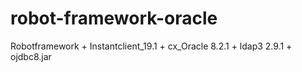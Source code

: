 # robot-framework-oracle
Robotframework  + Instantclient_19.1 + cx_Oracle 8.2.1 + ldap3 2.9.1 + ojdbc8.jar
